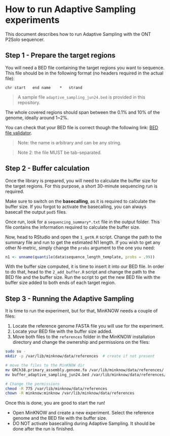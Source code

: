 # How to run Adaptive Sampling experiments

This document describes how to run Adaptive Sampling with the ONT P2Solo sequencer.

## Step 1 - Prepare the target regions

You will need a BED file containing the target regions you want to sequence. This file should be in the following format (no headers required in the actual file):

```
chr	start	end	name	*	strand
```

> A sample file `adaptive_sampling_jun24.bed` is provided in this repository.

The whole covered regions should span between the 0.1% and 10% of the genome, ideally around 1~2%.

You can check that your BED file is correct though the following link: [BED file validator](https://labs.epi2me.io/bed-bugs/).

> Note: the name is arbitrary and can be any string. 

> Note 2: the file MUST be tab-separated.

## Step 2 - Buffer calculation

Once the library is prepared, you will need to calculate the buffer size for the target regions. For this purpose, a short 30-minute sequencing run is required.

Make sure to switch on the **basecalling**, as it is required to calculate the buffer size. If you forgot to activate the basecalling, you can always basecall the output `pod5` files.

Once run, look for a `sequencing_summary*.txt` file in the output folder. This file contains the information required to calculate the buffer size.

Now, head to RStudio and open the `1_getN.R` script. Change the path to the summary file and run to get the estimated N1 length. If you wish to get any other N-metric, simply change the `probs` argument to the one you need:
```R
n1 <- unname(quantile(data$sequence_length_template, probs = .99))
```

With the buffer size computed, it is time to insert it into our BED file. In order to do that, head to the `2_add_buffer.R` script and change the path to the BED file and the buffer size. Run the script to get the new BED file with the buffer size added to both ends of each target region.

## Step 3 - Running the Adaptive Sampling

It is time to run the experiment, but for that, MinKNOW needs a couple of files:

1. Locate the reference genome FASTA file you will use for the experiment.
2. Locate your BED file with the buffer size added.
3. Move both files to the `references` folder in the MinKNOW installation directory and change the ownership and permissions on the files:

```bash
sudo su -
mkdir -p /var/lib/minknow/data/references  # create if not present

# move the files to the MinKNOW dir
mv GRCh38.primary_assembly.genome.fa /var/lib/minknow/data/references/
mv buffer_adaptive_sampling_jun24.bed /var/lib/minknow/data/references/

# Change the permissions
chmod -R 775 /var/lib/minknow/data/references
chown -R minknow:minknow /var/lib/minknow/data/references
```

Once this is done, you are good to start the run! 

- Open MinKNOW and create a new experiment. Select the reference genome and the BED file with the buffer size.
- DO NOT activate basecalling during Adaptive Sampling. It should be done after the run is finished.
